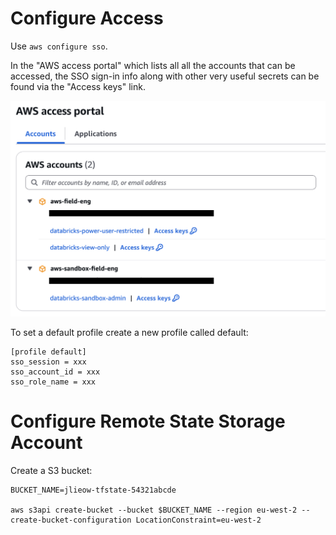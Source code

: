 # Configure Access

Use `aws configure sso`.

In the "AWS access portal" which lists all all the accounts that can be accessed, the SSO sign-in info along with other very useful secrets can be found via the "Access keys" link. 

![AWS Access Portal](image.png)

To set a default profile create a new profile called default:
```
[profile default]
sso_session = xxx
sso_account_id = xxx
sso_role_name = xxx
```

# Configure Remote State Storage Account

Create a S3 bucket:

```
BUCKET_NAME=jlieow-tfstate-54321abcde

aws s3api create-bucket --bucket $BUCKET_NAME --region eu-west-2 --create-bucket-configuration LocationConstraint=eu-west-2
```